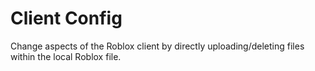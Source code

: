 # Client Config
Change aspects of the Roblox client by directly uploading/deleting files within the local Roblox file.
